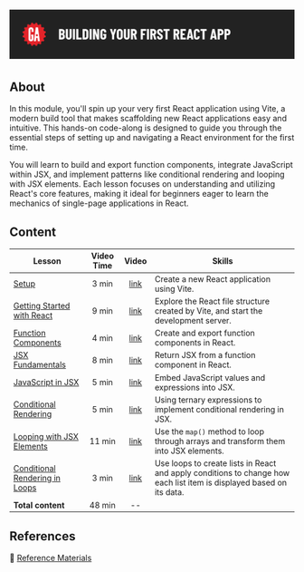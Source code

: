 # ![Building Your First React App](../assets/hero.png)

## About

In this module, you'll spin up your very first React application using Vite, a modern build tool that makes scaffolding new React applications easy and intuitive. This hands-on code-along is designed to guide you through the essential steps of setting up and navigating a React environment for the first time.

You will learn to build and export function components, integrate JavaScript within JSX, and implement patterns like conditional rendering and looping with JSX elements. Each lesson focuses on understanding and utilizing React's core features, making it ideal for beginners eager to learn the mechanics of single-page applications in React.

## Content

| Lesson | Video Time | Video | Skills |
| ------ |:----------:|:-----:| ------ |
| [Setup](../setup/README.md)                                                   |  3 min | [link](https://generalassembly.wistia.com/medias/wm1yx9s45f) | Create a new React application using Vite.                                                                           |
| [Getting Started with React](../getting-started-with-react/README.md)         |  9 min | [link](https://generalassembly.wistia.com/medias/01jc0ocskq) | Explore the React file structure created by Vite, and start the development server.                                  |
| [Function Components](../function-components/README.md)                       |  4 min | [link](https://generalassembly.wistia.com/medias/wgg7emvj9s) | Create and export function components in React.                                                                      |
| [JSX Fundamentals](../jsx-fundamentals/README.md)                             |  8 min | [link](https://generalassembly.wistia.com/medias/4maf1aavwp) | Return JSX from a function component in React.                                                                       |
| [JavaScript in JSX](../javascript-in-jsx/README.md)                           |  5 min | [link](https://generalassembly.wistia.com/medias/kmq6psomr0) | Embed JavaScript values and expressions into JSX.                                                                    |
| [Conditional Rendering](../conditional-rendering/README.md)                   |  5 min | [link](https://generalassembly.wistia.com/medias/mlal87pg46) | Using ternary expressions to implement conditional rendering in JSX.                                                 |
| [Looping with JSX Elements](../looping-with-jsx-elements/README.md)           | 11 min | [link](https://generalassembly.wistia.com/medias/p0i9yjy64y) | Use the `map()` method to loop through arrays and transform them into JSX elements.                                  |
| [Conditional Rendering in Loops](../conditional-rendering-in-loops/README.md) |  3 min | [link](https://generalassembly.wistia.com/medias/jafp3e8jen) | Use loops to create lists in React and apply conditions to change how each list item is displayed based on its data. |
| **Total content**                                                             | 48 min | --                                                           |                                                                                                                      |

## References

📖 [Reference Materials](../references/README.md)
